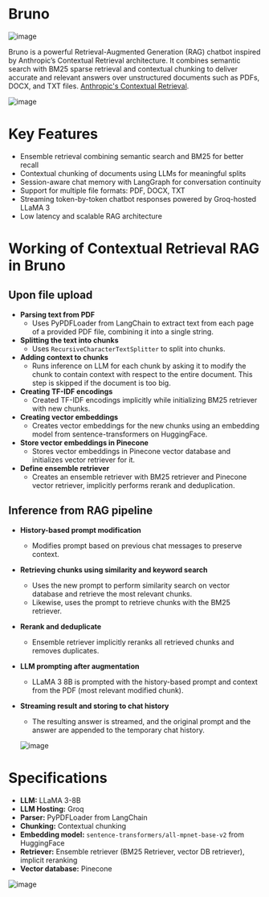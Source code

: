 # Bruno
![image](https://github.com/user-attachments/assets/296b1885-341b-49b7-9be7-25c4606d656c)

Bruno is a powerful Retrieval-Augmented Generation (RAG) chatbot inspired by Anthropic’s Contextual Retrieval architecture. It combines semantic search with BM25 sparse retrieval and contextual chunking to deliver accurate and relevant answers over unstructured documents such as PDFs, DOCX, and TXT files. [Anthropic's Contextual Retrieval](https://www.anthropic.com/news/contextual-retrieval).

![image](https://github.com/user-attachments/assets/c3b82322-3725-4136-a554-bbde08ac02d5)

# Key Features
- Ensemble retrieval combining semantic search and BM25 for better recall
- Contextual chunking of documents using LLMs for meaningful splits
- Session-aware chat memory with LangGraph for conversation continuity
- Support for multiple file formats: PDF, DOCX, TXT
- Streaming token-by-token chatbot responses powered by Groq-hosted LLaMA 3
- Low latency and scalable RAG architecture

# Working of Contextual Retrieval RAG in Bruno

## Upon file upload
- **Parsing text from PDF**
  - Uses PyPDFLoader from LangChain to extract text from each page of a provided PDF file, combining it into a single string.
- **Splitting the text into chunks**
  - Uses `RecursiveCharacterTextSplitter` to split into chunks.
- **Adding context to chunks**
  - Runs inference on LLM for each chunk by asking it to modify the chunk to contain context with respect to the entire document. This step is skipped if the document is too big.
- **Creating TF-IDF encodings**
  - Created TF-IDF encodings implicitly while initializing BM25 retriever with new chunks.
- **Creating vector embeddings**
  - Creates vector embeddings for the new chunks using an embedding model from sentence-transformers on HuggingFace.
- **Store vector embeddings in Pinecone**
  - Stores vector embeddings in Pinecone vector database and initializes vector retriever for it.
- **Define ensemble retriever**
  - Creates an ensemble retriever with BM25 retriever and Pinecone vector retriever, implicitly performs rerank and deduplication.

## Inference from RAG pipeline
- **History-based prompt modification**
  - Modifies prompt based on previous chat messages to preserve context.
- **Retrieving chunks using similarity and keyword search**
  - Uses the new prompt to perform similarity search on vector database and retrieve the most relevant chunks.
  - Likewise, uses the prompt to retrieve chunks with the BM25 retriever.
- **Rerank and deduplicate**
  - Ensemble retriever implicitly reranks all retrieved chunks and removes duplicates.
- **LLM prompting after augmentation**
  - LLaMA 3 8B is prompted with the history-based prompt and context from the PDF (most relevant modified chunk).
- **Streaming result and storing to chat history**
  - The resulting answer is streamed, and the original prompt and the answer are appended to the temporary chat history.

  ![image](https://github.com/user-attachments/assets/7ba54316-cd51-4abf-b27c-3d2ceeb5385c)

# Specifications
- **LLM:** LLaMA 3-8B  
- **LLM Hosting:** Groq  
- **Parser:** PyPDFLoader from LangChain  
- **Chunking:** Contextual chunking  
- **Embedding model:** `sentence-transformers/all-mpnet-base-v2` from HuggingFace  
- **Retriever:** Ensemble retriever (BM25 Retriever, vector DB retriever), implicit reranking  
- **Vector database:** Pinecone




![image](https://github.com/user-attachments/assets/6d3be904-01d8-4ec8-807d-f34f3d25967b)




